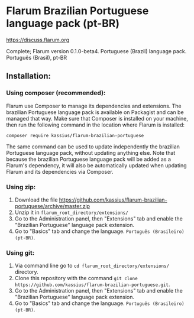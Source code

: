 # Flarum Brazilian Portuguese language pack (pt-BR)

https://discuss.flarum.org

Complete; Flarum version 0.1.0-beta4. Portuguese (Brazil) language pack. Português (Brasil), pt-BR

## Installation:

### Using composer (recommended):

Flarum use Composer to manage its dependencies and extensions. The brazilian Portuguese language pack is available on Packagist and can be managed that way. Make sure that Composer is installed on your machine, then run the following command in the location where Flarum is installed:

`composer require kassius/flarum-brazilian-portuguese`

The same command can be used to update independently the brazilian Portuguese language pack, without updating anything else. Note that because the brazilian Portuguese language pack will be added as a Flarum's dependency, it will also be automatically updated when updating Flarum and its dependencies via Composer.

### Using zip:

1. Download the file https://github.com/kassius/flarum-brazilian-portuguese/archive/master.zip
2. Unzip it in `flarum_root_directory/extensions/`
3. Go to the Administration panel, then "Extensions" tab and enable the "Brazilian Portuguese" language pack extension.
4. Go to "Basics" tab and change the language. `Português (Brasileiro)(pt-BR)`.

### Using git:

1. Via command line go to `cd flarum_root_directory/extensions/` directory.
2. Clone this repository with the command `git clone https://github.com/kassius/flarum-brazilian-portuguese.git`.
3. Go to the Administration panel, then "Extensions" tab and enable the "Brazilian Portuguese" language pack extension.
4. Go to "Basics" tab and change the language. `Português (Brasileiro)(pt-BR)`.
